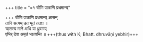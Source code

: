 +++
title = "०१ त्रीणि पात्राणि प्रथमान्य्"

+++
त्रीणि पात्राणि प्रथमान्य् आसन्  
तानि सत्यम् उत भूतं ततक्ष ।  
ऋतस्य माने अधि या ध्रुवाण्य्  
एभिर् देवा अमृतं भक्षयन्ति ॥ +++(thus with K; Bhatt. dhruvāṇi yebhir)+++